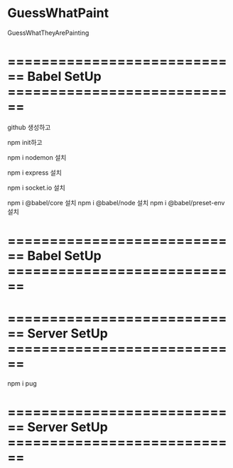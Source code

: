# GuessWhatPaint

GuessWhatTheyArePainting

# ============================ Babel SetUp ============================

github 생성하고

npm init하고

npm i nodemon 설치

npm i express 설치

npm i socket.io 설치

npm i @babel/core 설치 npm i @babel/node 설치 npm i @babel/preset-env 설치

# ============================ Babel SetUp ============================

# ============================ Server SetUp ============================

npm i pug

# ============================ Server SetUp ============================
